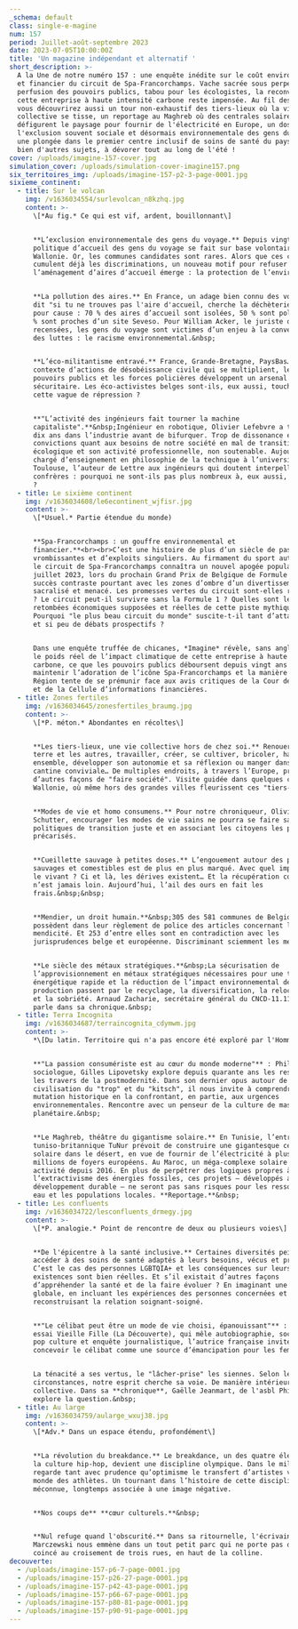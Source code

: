 ```yaml
---
_schema: default
class: single-e-magine
num: 157
period: Juillet-août-septembre 2023
date: 2023-07-05T10:00:00Z
title: 'Un magazine indépendant et alternatif '
short_description: >-
  A la Une de notre numéro 157 : une enquête inédite sur le coût environnemental
  et financier du circuit de Spa-Francorchamps. Vache sacrée sous perpétuelle
  perfusion des pouvoirs publics, tabou pour les écologistes, la reconversion de
  cette entreprise à haute intensité carbone reste impensée. Au fil des pages,
  vous découvrirez aussi un tour non-exhaustif des tiers-lieux où la vie
  collective se tisse, un reportage au Maghreb où des centrales solaires
  défigurent le paysage pour fournir de l'électricité en Europe, un dossier sur
  l'exclusion souvent sociale et désormais environnementale des gens du voyage,
  une plongée dans le premier centre inclusif de soins de santé du pays.... Et
  bien d'autres sujets, à dévorer tout au long de l'été ! 
cover: /uploads/imagine-157-cover.jpg
simulation_cover: /uploads/simulation-cover-imagine157.png
six_territoires_img: /uploads/imagine-157-p2-3-page-0001.jpg
sixieme_continent:
  - title: Sur le volcan
    img: /v1636034554/surlevolcan_n8kzhq.jpg
    content: >-
      \[*Au fig.* Ce qui est vif, ardent, bouillonnant\]


      **L’exclusion environnementale des gens du voyage.** Depuis vingt ans, la
      politique d’accueil des gens du voyage se fait sur base volontaire en
      Wallonie. Or, les communes candidates sont rares. Alors que ces citoyens
      cumulent déjà les discriminations, un nouveau motif pour refuser
      l’aménagement d’aires d’accueil émerge : la protection de l’environnement.


      **La pollution des aires.** En France, un adage bien connu des voyageurs
      dit "si tu ne trouves pas l'aire d'accueil, cherche la déchèterie". Et
      pour cause : 70 % des aires d’accueil sont isolées, 50 % sont polluées, 3
      % sont proches d’un site Seveso. Pour William Acker, le juriste qui les a
      recensées, les gens du voyage sont victimes d’un enjeu à la convergence
      des luttes : le racisme environnemental.&nbsp;


      **L’éco-militantisme entravé.** France, Grande-Bretagne, PaysBas… Dans un
      contexte d’actions de désobéissance civile qui se multiplient, les
      pouvoirs publics et les forces policières développent un arsenal
      sécuritaire. Les éco-activistes belges sont-ils, eux aussi, touchés par
      cette vague de répression ?


      **"L’activité des ingénieurs fait tourner la machine
      capitaliste".**&nbsp;Ingénieur en robotique, Olivier Lefebvre a travaillé
      dix ans dans l’industrie avant de bifurquer. Trop de dissonance entre ses
      convictions quant aux besoins de notre société en mal de transition
      écologique et son activité professionnelle, non soutenable. Aujourd’hui
      chargé d’enseignement en philosophie de la technique à l’université de
      Toulouse, l’auteur de Lettre aux ingénieurs qui doutent interpelle ses
      confrères : pourquoi ne sont-ils pas plus nombreux à, eux aussi, déserter
      ?
  - title: Le sixième continent
    img: /v1636034608/le6econtinent_wjfisr.jpg
    content: >-
      \[*Usuel.* Partie étendue du monde)


      **Spa-Francorchamps : un gouffre environnemental et
      financier.**<br><br>C’est une histoire de plus d’un siècle de passions
      vrombissantes et d’exploits singuliers. Au firmament du sport automobile,
      le circuit de Spa-Francorchamps connaîtra un nouvel apogée populaire fin
      juillet 2023, lors du prochain Grand Prix de Belgique de Formule 1. Ce
      succès contraste pourtant avec les zones d’ombre d’un divertissement
      sacralisé et menacé. Les promesses vertes du circuit sont-elles réalistes
      ? Le circuit peut-il survivre sans la Formule 1 ? Quelles sont les
      retombées économiques supposées et réelles de cette piste mythique ?
      Pourquoi "le plus beau circuit du monde" suscite-t-il tant d’attachements
      et si peu de débats prospectifs ?


      Dans une enquête truffée de chicanes, *Imagine* révèle, sans angle mort,
      le poids réel de l’impact climatique de cette entreprise à haute intensité
      carbone, ce que les pouvoirs publics déboursent depuis vingt ans pour
      maintenir l’adoration de l’icône Spa-Francorchamps et la manière dont la
      Région tente de se prémunir face aux avis critiques de la Cour des Comptes
      et de la Cellule d’informations financières.
  - title: Zones fertiles
    img: /v1636034645/zonesfertiles_braumg.jpg
    content: >-
      \[*P. méton.* Abondantes en récoltes\]


      **Les tiers-lieux, une vie collective hors de chez soi.** Renouer avec la
      terre et les autres, travailler, créer, se cultiver, bricoler, habiter
      ensemble, développer son autonomie et sa réflexion ou manger dans une
      cantine conviviale… De multiples endroits, à travers l’Europe, proposent
      d’autres façons de "faire société". Visite guidée dans quelques coins de
      Wallonie, où même hors des grandes villes fleurissent ces "tiers-lieux".


      **Modes de vie et homo consumens.** Pour notre chroniqueur, Olivier De
      Schutter, encourager les modes de vie sains ne pourra se faire sans des
      politiques de transition juste et en associant les citoyens les plus
      précarisés.


      **Cueillette sauvage à petites doses.** L’engouement autour des plantes
      sauvages et comestibles est de plus en plus marqué. Avec quel impact sur
      le vivant ? Ci et là, les dérives existent… Et la récupération commerciale
      n’est jamais loin. Aujourd’hui, l’ail des ours en fait les
      frais.&nbsp;&nbsp;


      **Mendier, un droit humain.**&nbsp;305 des 581 communes de Belgique
      possèdent dans leur règlement de police des articles concernant la
      mendicité. Et 253 d’entre elles sont en contradiction avec les
      jurisprudences belge et européenne. Discriminant sciemment les mendiants.


      **Le siècle des métaux stratégiques.**&nbsp;La sécurisation de
      l’approvisionnement en métaux stratégiques nécessaires pour une transition
      énergétique rapide et la réduction de l’impact environnemental de leur
      production passent par le recyclage, la diversification, la relocalisation
      et la sobriété. Arnaud Zacharie, secrétaire général du CNCD-11.11.11, en
      parle dans sa chronique.&nbsp;
  - title: Terra Incognita
    img: /v1636034687/terraincognita_cdymwm.jpg
    content: >-
      *\[Du latin. Territoire qui n'a pas encore été exploré par l'Homme\]*


      **"La passion consumériste est au cœur du monde moderne"** : Philosophe et
      sociologue, Gilles Lipovetsky explore depuis quarante ans les ressorts et
      les travers de la postmodernité. Dans son dernier opus autour de la
      civilisation du "trop" et du "kitsch", il nous invite à comprendre cette
      mutation historique en la confrontant, en partie, aux urgences
      environnementales. Rencontre avec un penseur de la culture de masse et
      planétaire.&nbsp;


      **Le Maghreb, théâtre du gigantisme solaire.** En Tunisie, l’entreprise
      tuniso-britannique TuNur prévoit de construire une gigantesque centrale
      solaire dans le désert, en vue de fournir de l’électricité à plus de deux
      millions de foyers européens. Au Maroc, un méga-complexe solaire est en
      activité depuis 2016. En plus de perpétrer des logiques propres à
      l’extractivisme des énergies fossiles, ces projets – développés au nom du
      développement durable – ne seront pas sans risques pour les ressources en
      eau et les populations locales. **Reportage.**&nbsp;
  - title: Les confluents
    img: /v1636034722/lesconfluents_drmegy.jpg
    content: >-
      \[*P. analogie.* Point de rencontre de deux ou plusieurs voies\]


      **De l'épicentre à la santé inclusive.** Certaines diversités peinent à
      accéder à des soins de santé adaptés à leurs besoins, vécus et pratiques.
      C’est le cas des personnes LGBTQIA+ et les conséquences sur leurs
      existences sont bien réelles. Et s’il existait d’autres façons
      d’appréhender la santé et de la faire évoluer ? En imaginant une santé
      globale, en incluant les expériences des personnes concernées et en
      reconstruisant la relation soignant-soigné.


      **"Le célibat peut être un mode de vie choisi, épanouissant"** : Dans son
      essai Vieille Fille (La Découverte), qui mêle autobiographie, sociologie,
      pop culture et enquête journalistique, l’autrice française invite à
      concevoir le célibat comme une source d’émancipation pour les femmes.


      La ténacité a ses vertus, le "lâcher-prise" les siennes. Selon les
      circonstances, notre esprit cherche sa voie. De manière intérieure et/ ou
      collective. Dans sa **chronique**, Gaëlle Jeanmart, de l'asbl Philocité,
      explore la question.&nbsp;
  - title: Au large
    img: /v1636034759/aularge_wxuj38.jpg
    content: >-
      \[*Adv.* Dans un espace étendu, profondément\]


      **La révolution du breakdance.** Le breakdance, un des quatre éléments de
      la culture hip-hop, devient une discipline olympique. Dans le milieu, on
      regarde tant avec prudence qu’optimisme le transfert d’artistes vers le
      monde des athlètes. Un tournant dans l’histoire de cette discipline
      méconnue, longtemps associée à une image négative.


      **Nos coups de** **cœur culturels.**&nbsp;


      **Nul refuge quand l'obscurité.** Dans sa ritournelle, l'écrivain Philippe
      Marczewski nous emmène dans un tout petit parc qui ne porte pas de nom,
      coincé au croisement de trois rues, en haut de la colline.
decouverte:
  - /uploads/imagine-157-p6-7-page-0001.jpg
  - /uploads/imagine-157-p26-27-page-0001.jpg
  - /uploads/imagine-157-p42-43-page-0001.jpg
  - /uploads/imagine-157-p66-67-page-0001.jpg
  - /uploads/imagine-157-p80-81-page-0001.jpg
  - /uploads/imagine-157-p90-91-page-0001.jpg
---
```

